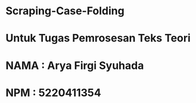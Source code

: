 # Scraping-Case-Folding
# Untuk Tugas Pemrosesan Teks Teori
# NAMA : Arya Firgi Syuhada
# NPM  : 5220411354
